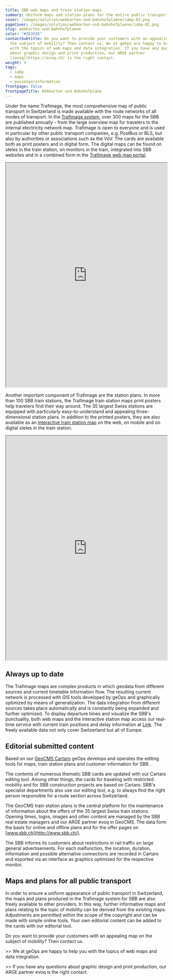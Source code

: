 ```yaml
---
title: SBB web maps and train station maps
summary: Uniform maps and station plans for the entire public transport in Switzerland.
cover: /images/solution/webkarten-und-bahnhofplaene/iabp-02.png
pageCover: /images/solution/webkarten-und-bahnhofplaene/iabp-02.png
slug: webkarten-und-bahnhofplaene
color: "#353535"
contactSubtitle: Do you want to provide your customers with an appealing map on
  the subject of mobility? Then contact us. We at geOps are happy to help you
  with the topics of web maps and data integration. If you have any questions
  about graphic design and print production, our ARGE partner
  \[evoq](https://evoq.ch) is the right contact.
weight: 3
tags:
  - iabp
  - maps
  - passengerinformation
frontpage: false
frontpageTitle: Webkarten und Bahnhofpläne
---
```

Under the name Trafimage, the most comprehensive map of public transport in Switzerland is made available with the route networks of all modes of transport. In the [Trafimage system](http://trafimage.ch/), over 300 maps for the SBB are published annually - from the large overview map for travelers to the internal electricity network map. Trafimage is open to everyone and is used in particular by other public transport companies, e.g. PostBus or BLS, but also by authorities or associations such as the VöV. The cards are available both as print posters and in digital form. The digital maps can be found on steles in the train station, on monitors in the train, integrated into SBB websites and in a combined form in the [Trafimage web map portal](https://maps.trafimage.ch/).

<iframe src="https://maps2.trafimage.ch/ch.sbb.infrastruktur?disabled=header,footer" width="100%" height="700" title="Tacker Webkarten Portal"></iframe>

Another important component of Trafimage are the station plans. In more than 100 SBB train stations, the Trafimage train station maps print posters help travelers find their way around. The 35 largest Swiss stations are equipped with particularly easy-to-understand and appealing three-dimensional station plans. In addition to the printed posters, they are also available as an [interactive train station map](https://plans.trafimage.ch/) on the web, on mobile and on digital steles in the train station.

<iframe src="https://plans.trafimage.ch/zuerich-hb?disabled=header,footer" width="100%" height="700" title="Trafimage web map portal"></iframe>

## Always up to date

The Trafimage maps are complex products in which geodata from different sources and current timetable information flow. The resulting current network is processed with GIS tools developed by geOps and graphically optimized by means of generalization. The data integration from different sources takes place automatically and is constantly being expanded and further optimized. To display departure times and visualize the SBB's punctuality, both web maps and the interactive station map access our real-time service with current train positions and delay information at [Link](https://confluence.geops.ch/pages/createpage.action?spaceKey=GEOPSWEB2021&title=Link&linkCreation=true&fromPageId=58329126). The freely available data not only cover Switzerland but all of Europe.

## Editorial submitted content

Based on our [GeoCMS Cartaro](https://confluence.geops.ch/pages/createpage.action?spaceKey=GEOPSWEB2021&title=GeoCMS+Cartaro&linkCreation=true&fromPageId=58329126) geOps develops and operates the editing tools for maps, train station plans and customer information for SBB .

The contents of numerous thematic SBB cards are updated with our Cartaro editing tool. Among other things, the cards for traveling with restricted mobility and for SBB construction projects are based on Cartaro. SBB's specialist departments also use our editing tool, e.g. to always find the right person responsible for a route section across Switzerland.

The GeoCMS train station plans is the central platform for the maintenance of information about the offers of the 35 largest Swiss train stations. Opening times, logos, images and other content are managed by the SBB real estate managers and our ARGE partner evoq in GeoCMS. The data form the basis for online and offline plans and for the offer pages on [www.sbb.ch](http://www.sbb.ch/).

The SBB informs its customers about restrictions in rail traffic on large general advertisements. For each malfunction, the location, duration, information and possible alternative connections are recorded in Cartaro and exported via an interface as graphics optimized for the respective monitor.

## Maps and plans for all public transport

In order to ensure a uniform appearance of public transport in Switzerland, the maps and plans produced in the Trafimage system for SBB are also freely available to other providers. In this way, further informative maps and plans relating to the topic of mobility can be derived from the existing maps. Adjustments are permitted within the scope of the copyright and can be made with simple online tools. Your own editorial content can be added to the cards with our editorial tool.

Do you want to provide your customers with an appealing map on the subject of mobility? Then contact us.

\>> We at geOps are happy to help you with the topics of web maps and data integration.

\>> If you have any questions about graphic design and print production, our ARGE partner evoq is the right contact.